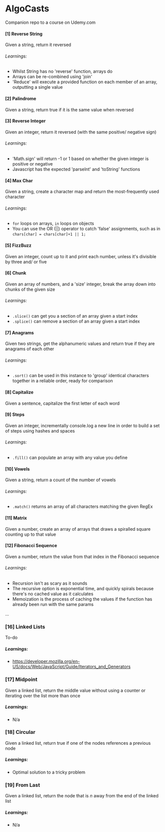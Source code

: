 # AlgoCasts

Companion repo to a course on Udemy.com

#### [1] Reverse String
  Given a string, return it reversed
###### Learnings:
* Whilst String has no 'reverse' function, arrays do
* Arrays can be re-combined using 'join'
* 'Reduce' will execute a provided function on each member of an array, outputting a single value

#### [2] Palindrome
  Given a string, return true if it is the same value when reversed

#### [3] Reverse Integer
  Given an integer, return it reversed (with the same positive/ negative sign)
###### Learnings:
* 'Math.sign' will return -1 or 1 based on whether the given integer is positive or negative
* Javascript has the expected 'parseInt' and 'toString' functions

#### [4] Max Char
  Given a string, create a character map and return the most-frequently used character
###### Learnings:
* `for` loops on arrays, `in` loops on objects
* You can use the OR (||) operator to catch 'false' assignments, such as in `chars[char] = chars[char]+1 || 1;`

#### [5] FizzBuzz
  Given an integer, count up to it and print each number, unless it's divisible by three and/ or five

#### [6] Chunk
  Given an array of numbers, and a 'size' integer, break the array down into chunks of the given size
###### Learnings:
* `.slice()` can get you a section of an array given a start index
* `.splice()` can remove a section of an array given a start index

#### [7] Anagrams
  Given two strings, get the alphanumeric values and return true if they are anagrams of each other
###### Learnings:
* `.sort()` can be used in this instance to 'group' identical characters together in a reliable order, ready for comparison

#### [8] Capitalize
  Given a sentence, capitalize the first letter of each word

#### [9] Steps
  Given an integer, incrementally console.log a new line in order to build a set of steps using hashes and spaces
###### Learnings:
* `.fill()` can populate an array with any value you define

#### [10] Vowels
  Given a string, return a count of the number of vowels
###### Learnings:
* `.match()` returns an array of all characters matching the given RegEx

#### [11] Matrix
  Given a number, create an array of arrays that draws a spiralled square counting up to that value

#### [12] Fibonacci Sequence
  Given a number, return the value from that index in the Fibonacci sequence
###### Learnings:
* Recursion isn't as scary as it sounds
* The recursive option is exponential time, and quickly spirals because there's no cached value as it calculates
* Memoization is the process of caching the values if the function has already been run with the same params

...

### [16] Linked Lists
  To-do
##### Learnings:
* https://developer.mozilla.org/en-US/docs/Web/JavaScript/Guide/Iterators_and_Generators

### [17] Midpoint
  Given a linked list, return the middle value without using a counter or iterating over the list more than once
##### Learnings:
* N/a

### [18] Circular
  Given a linked list, return true if one of the nodes references a previous node
##### Learnings:
* Optimal solution to a tricky problem

### [19] From Last
  Given a linked list, return the node that is _n_ away from the end of the linked list
##### Learnings:
* N/a

